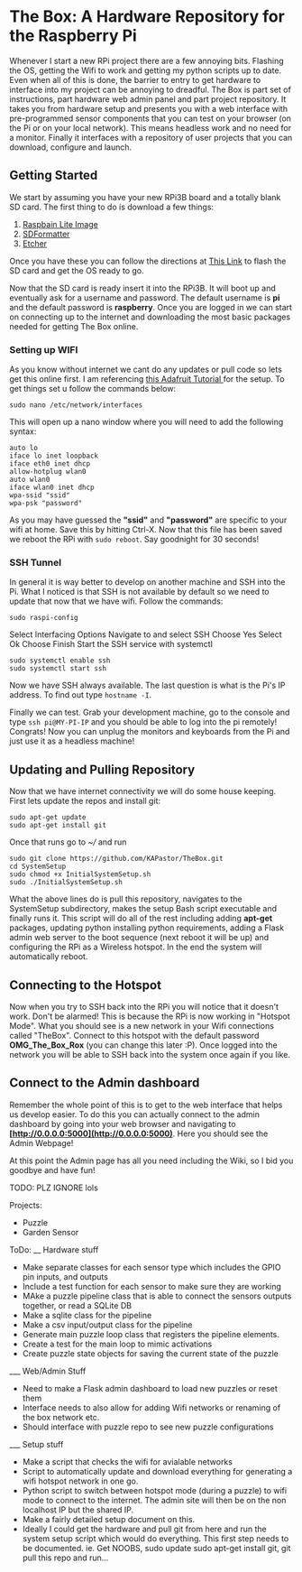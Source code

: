 # The Box: A Hardware Repository for the Raspberry Pi
Whenever I start a new RPi project there are a few annoying bits.  Flashing the OS, getting the Wifi to work and getting my python scripts up to date.  Even when all of this is done, the barrier to entry to get hardware to interface into my project can be annoying to dreadful.  The Box is part set of instructions, part hardware web admin panel and part project repository.  It takes you from hardware setup and presents you with a web interface with pre-programmed sensor components that you can test on your browser (on the Pi or on your local network).  This means headless work and no need for a monitor.  Finally it interfaces with a repository of user projects that you can download, configure and launch.

## Getting Started
We start by assuming you have your new RPi3B board and a totally blank SD card. The first thing to do is download a few things:
1. [Raspbain Lite Image](https://www.raspberrypi.org/downloads/)
2. [SDFormatter](https://www.sdcard.org/downloads/formatter_4/)
3. [Etcher](https://etcher.io/)

Once you have these you can follow the directions at [This Link](https://www.raspberrypi.org/learning/software-guide/quickstart/) to flash the SD card and get the OS ready to go.

Now that the SD card is ready insert it into the RPi3B.  It will boot up and eventually ask for a username and password.  The default username is **pi** and the default password is **raspberry**.  Once you are logged in we can start on connecting up to the internet and downloading the most basic packages needed for getting The Box online.

### Setting up WIFI
As you know without internet we cant do any updates or pull code so lets get this online first.  I am referencing [this Adafruit Tutorial ](https://learn.adafruit.com/adafruits-raspberry-pi-lesson-3-network-setup/setting-up-wifi-with-occidentalis) for the setup. To get things set u follow the commands below:

```
sudo nano /etc/network/interfaces
```
This will open up a nano window where you will need to add the following syntax:
```
auto lo
iface lo inet loopback
iface eth0 inet dhcp
allow-hotplug wlan0
auto wlan0
iface wlan0 inet dhcp
wpa-ssid "ssid"
wpa-psk "password"
```
As you may have guessed the **"ssid"** and **"password"** are specific to your wifi at home.  Save this by hitting Ctrl-X.
Now that this file has been saved we reboot the RPi with `sudo reboot`.  Say goodnight for 30 seconds!

### SSH Tunnel
In general it is way better to develop on another machine and SSH into the Pi.  What I noticed is that SSH is not available by default so we need to update that now that we have wifi.  Follow the commands:
```
sudo raspi-config
```

Select Interfacing Options
Navigate to and select SSH
Choose Yes
Select Ok
Choose Finish
Start the SSH service with systemctl

```
sudo systemctl enable ssh
sudo systemctl start ssh
```
Now we have SSH always available. The last question is what is the Pi's IP address.  To find out type `hostname -I`.

Finally we can test.  Grab your development machine, go to the console and type `ssh pi@MY-PI-IP` and you should be able to log into the pi remotely! Congrats!  Now you can unplug the monitors and keyboards from the Pi and just use it as a headless machine!

## Updating and Pulling Repository
Now that we have internet connectivity we will do some house keeping.  First lets update the repos and install git:
```
sudo apt-get update
sudo apt-get install git
```
Once that runs go to *~/* and run

```
sudo git clone https://github.com/KAPastor/TheBox.git
cd SystemSetup
sudo chmod +x InitialSystemSetup.sh
sudo ./InitialSystemSetup.sh
```
What the above lines do is pull this repository, navigates to the SystemSetup subdirectory, makes the setup Bash script executable and finally runs it.  This script will do all of the rest including adding **apt-get** packages, updating python installing python requirements, adding a Flask admin web server to the boot sequence (next reboot it will be up) and configuring the RPi as a Wireless hotspot.  In the end the system will automatically reboot.

## Connecting to the Hotspot
Now when you try to SSH back into the RPi you will notice that it doesn't work.  Don't be alarmed!  This is because the RPi is now working in "Hotspot Mode".  What you should see is a new network in your Wifi connections called "TheBox".  Connect to this hotspot with the default password **OMG_The_Box_Rox** (you can change this later :P).  Once logged into the network you will be able to SSH back into the system once again if you like.

## Connect to the Admin dashboard
Remember the whole point of this is to get to the web interface that helps us develop easier.  To do this you can actually connect to the admin dashboard by going into your web browser and navigating to **[http://0.0.0.0:5000](http://0.0.0.0:5000)**.  Here you should see the Admin Webpage!  

At this point the Admin page has all you need including the Wiki, so I bid you goodbye and have fun!  




TODO: PLZ IGNORE lols

Projects:
- Puzzle
- Garden Sensor


ToDo:
__ Hardware stuff
- Make separate classes for each sensor type which includes the GPIO pin inputs, and outputs
- Include a test function for each sensor to make sure they are working
- MAke a puzzle pipeline class that is able to connect the sensors outputs together, or read a SQLite DB
- Make a sqlite class for the pipeline
- Make a csv input/output class for the pipeline
- Generate main puzzle loop class that registers the pipeline elements.
- Create a test for the main loop to mimic activations
- Create puzzle state objects for saving the current state of the puzzle

___ Web/Admin Stuff
- Need to make a Flask admin dashboard to load new puzzles or reset them
- Interface needs to also allow for adding Wifi networks or renaming of the box network etc.
- Should interface with puzzle repo to see new puzzle configurations

___ Setup stuff
- Make a script that checks the wifi for avialable networks
- Script to automatically update and download everything for generating a wifi hotspot network in one go.
- Python script to switch between hotspot mode (during a puzzle) to wifi mode to connect to the internet. The admin site will then be on the non localhost IP but the shared IP.
- Make a fairly detailed setup document on this.
- Ideally I could get the hardware and pull git from here and run the system setup script which would do everything.  This first step needs to be documented.  ie. Get NOOBS, sudo update sudo apt-get install git, git pull this repo and run...
